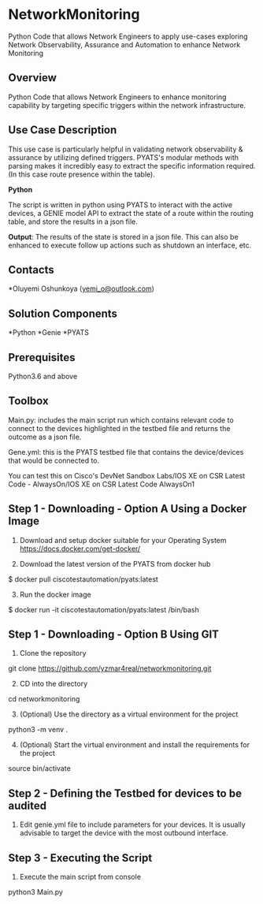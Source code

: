 # NetworkMonitoring

Python Code that allows Network Engineers to apply use-cases exploring Network Observability, Assurance and Automation to enhance Network Monitoring

## Overview

Python Code that allows Network Engineers to enhance monitoring capability by targeting specific triggers within the network infrastructure. 

## Use Case Description

This use case is particularly helpful in validating network observability & assurance by utilizing defined triggers. PYATS's modular methods with parsing makes it incredibly easy to extract the specific information required. (In this case route presence within the table).

**Python**

The script is written in python using PYATS to interact with the active devices, a GENIE model API to extract the state of a route within the routing table, and store the results in a json file.

**Output**: The results of the state is stored in a json file. This can also be enhanced to execute follow up actions such as shutdown an interface, etc. 

## Contacts
*Oluyemi Oshunkoya (yemi_o@outlook.com)

## Solution Components
*Python
*Genie
*PYATS

## Prerequisites 

Python3.6 and above

## Toolbox

Main.py: includes the main script run which contains relevant code to connect to the devices highlighted in the testbed file and returns the outcome as a json file.

Gene.yml: this is the PYATS testbed file that contains the device/devices that would be connected to. 

You can test this on Cisco's DevNet Sandbox Labs/IOS XE on CSR Latest Code - AlwaysOn/IOS XE on CSR Latest Code AlwaysOn1

## Step 1 - Downloading - Option A Using a Docker Image

1. Download and setup docker suitable for your Operating System 
https://docs.docker.com/get-docker/

2. Download the latest version of the PYATS from docker hub

$ docker pull ciscotestautomation/pyats:latest

3. Run the docker image 

$ docker run -it ciscotestautomation/pyats:latest /bin/bash

## Step 1 - Downloading - Option B Using GIT

1. Clone the repository

git clone https://github.com/yzmar4real/networkmonitoring.git

2. CD into the directory 

cd networkmonitoring

3. (Optional) Use the directory as a virtual environment for the project

python3 -m venv . 

4. (Optional) Start the virtual environment and install the requirements for the project

source bin/activate

## Step 2 - Defining the Testbed for devices to be audited

1. Edit genie.yml file to include parameters for your devices. It is usually advisable to target the device with the most outbound interface.

## Step 3 - Executing the Script 

1. Execute the main script from console

python3 Main.py
